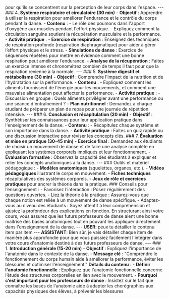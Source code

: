 pour qu'ils se concentrent sur la perception de leur corps dans l'espace. --- ### 4. **Système respiratoire et circulatoire (30 min)** - **Objectif** : Apprendre à utiliser la respiration pour améliorer l'endurance et le contrôle du corps pendant la danse. - **Contenu** : - Le rôle des poumons dans l'apport d'oxygène aux muscles pendant l'effort physique. - Expliquez comment la circulation sanguine soutient la récupération musculaire et la performance. - **Activité pratique** : - **Exercice de respiration** : Enseignez des techniques de respiration profonde (respiration diaphragmatique) pour aider à gérer l’effort physique et le stress. - **Simulations de danse** : Exercice de séquences répétées pour mettre en évidence comment une bonne respiration peut améliorer l’endurance. - **Analyse de la récupération** : Faites un exercice intense et chronométrez combien de temps il faut pour que la respiration revienne à la normale. --- ### 5. **Système digestif et métabolisme (30 min)** - **Objectif** : Comprendre l'impact de la nutrition et de l'hydratation sur la performance. - **Contenu** : - Expliquez comment les aliments fournissent de l'énergie pour les mouvements, et comment une mauvaise alimentation peut affecter la performance. - **Activité pratique** : - Discussion en groupe : Quels aliments privilégier avant une performance ou une séance d'entraînement ? - **Plan nutritionnel** : Demandez à chaque étudiant de préparer un plan de repas pour une journée de répétition intensive. --- ### 6. **Conclusion et récapitulation (20 min)** - **Objectif** : Synthétiser les connaissances pour leur application pratique dans l'enseignement de la danse. - **Contenu** : - Récapitulez chaque système et son importance dans la danse. - **Activité pratique** : Faites un quiz rapide ou une discussion interactive pour réviser les concepts clés. ### 7. **Évaluation et mise en pratique (30-45 min)** - **Exercice final** : Demandez aux étudiants de choisir un mouvement de danse et de faire une analyse complète en expliquant les systèmes corporels impliqués et leur fonctionnement. - **Évaluation formative** : Observez la capacité des étudiants à expliquer et relier les concepts anatomiques à la danse. --- ### Outils et matériel pédagogique : - **Modèles anatomiques** (squelettes, organes, etc.). - **Vidéos pédagogiques** illustrant le corps en mouvement. - **Fiches techniques** récapitulatives des systèmes corporels. - **Jeux de rôle et exercices pratiques** pour ancrer la théorie dans la pratique. ### Conseils pour l’enseignement : - Favorisez l’interaction : Posez régulièrement des questions ouvertes. - Liez la théorie à la pratique : Assurez-vous que chaque notion est reliée à un mouvement de danse spécifique. - Adaptez-vous au niveau des étudiants : Soyez attentif à leur compréhension et ajustez la profondeur des explications en fonction. En structurant ainsi votre cours, vous assurez que les futurs professeurs de danse aient une bonne maîtrise des bases anatomiques tout en pouvant les appliquer directement dans l'enseignement de la danse. --- **USER**: peux tu détailler le contenu item par item --- **ASSISTANT**: Bien sûr, je vais détailler chaque item de manière plus approfondie pour que vous puissiez facilement l'intégrer dans votre cours d'anatomie destiné à des futurs professeurs de danse. --- ### 1. **Introduction générale (15-20 min)** - **Objectif** : Expliquez l'importance de l'anatomie dans le contexte de la danse. - **Message clé** : "Comprendre le fonctionnement du corps humain aide à améliorer la performance, éviter les blessures et optimiser l'enseignement." **Détails du contenu** : - **Définir l'anatomie fonctionnelle** : Expliquez que l'anatomie fonctionnelle concerne l’étude des structures corporelles en lien avec le mouvement. - **Pourquoi c’est important pour les professeurs de danse** : Insistez sur le fait que connaître les bases de l'anatomie aide à adapter les chorégraphies aux capacités physiques des élèves, à prévenir les blessures